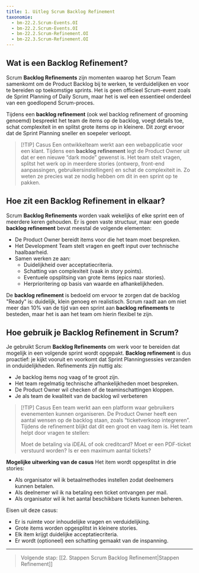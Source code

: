 ```yaml
---
title: 1. Uitleg Scrum Backlog Refinement
taxonomie:
  - bm-22.2.Scrum-Events.OI
  - bm-22.2.Scrum-Events.OI
  - bm-22.2.Scrum-Refinement.OI
  - bm-22.3.Scrum-Refinement.OI
---
```


## Wat is een Backlog Refinement?
Scrum **Backlog Refinements** zijn momenten waarop het Scrum Team samenkomt om de Product Backlog bij te werken, te verduidelijken en voor te bereiden op toekomstige sprints. Het is geen officieel Scrum-event zoals de Sprint Planning of Daily Scrum, maar het is wel een essentieel onderdeel van een goedlopend Scrum-proces.

Tijdens een **backlog refinement** (ook wel backlog refinement of grooming genoemd) bespreekt het team de items op de backlog, voegt details toe, schat complexiteit in en splitst grote items op in kleinere. Dit zorgt ervoor dat de Sprint Planning sneller en soepeler verloopt.

> [!TIP] Casus
> Een ontwikkelteam werkt aan een webapplicatie voor een klant. Tijdens een **backlog refinement** legt de Product Owner uit dat er een nieuwe “dark mode” gewenst is. Het team stelt vragen, splitst het werk op in meerdere stories (ontwerp, front-end aanpassingen, gebruikersinstellingen) en schat de complexiteit in. Zo weten ze precies wat ze nodig hebben om dit in een sprint op te pakken.

## Hoe zit een Backlog Refinement in elkaar?
Scrum **Backlog Refinements** worden vaak wekelijks of elke sprint een of meerdere keren gehouden. Er is geen vaste structuur, maar een goede **backlog refinement** bevat meestal de volgende elementen:
* De Product Owner bereidt items voor die het team moet bespreken.
* Het Development Team stelt vragen en geeft input over technische haalbaarheid.
* Samen werken ze aan:
	- Duidelijkheid over acceptatiecriteria.
	- Schatting van complexiteit (vaak in story points).
	- Eventuele opsplitsing van grote items (epics naar stories).
	- Herprioritering op basis van waarde en afhankelijkheden.

De **backlog refinement** is bedoeld om ervoor te zorgen dat de backlog "Ready" is: duidelijk, klein genoeg en realistisch. Scrum raadt aan om niet meer dan 10% van de tijd van een sprint aan **backlog refinements** te besteden, maar het is aan het team om hierin flexibel te zijn.

## Hoe gebruik je Backlog Refinement in Scrum?
Je gebruikt Scrum **Backlog Refinements** om werk voor te bereiden dat mogelijk in een volgende sprint wordt opgepakt. **Backlog refinement** is dus proactief: je kijkt vooruit en voorkomt dat Sprint Planningsessies verzanden in onduidelijkheden.
Refinements zijn nuttig als:
- Je backlog items nog vaag of te groot zijn.
- Het team regelmatig technische afhankelijkheden moet bespreken.
- De Product Owner wil checken of de teaminschattingen kloppen.
- Je als team de kwaliteit van de backlog wil verbeteren

> [!TIP] Casus
> Een team werkt aan een platform waar gebruikers evenementen kunnen organiseren. De Product Owner heeft een aantal wensen op de backlog staan, zoals “ticketverkoop integreren”. Tijdens de refinement blijkt dat dit een groot en vaag item is. Het team helpt door vragen te stellen:
> 
> Moet de betaling via iDEAL of ook creditcard?
> Moet er een PDF-ticket verstuurd worden?
> Is er een maximum aantal tickets?
> 

**Mogelijke uitwerking van de casus**
Het item wordt opgesplitst in drie stories:
- Als organisator wil ik betaalmethodes instellen zodat deelnemers kunnen betalen.
- Als deelnemer wil ik na betaling een ticket ontvangen per mail.
- Als organisator wil ik het aantal beschikbare tickets kunnen beheren.

Eisen uit deze casus:
- Er is ruimte voor inhoudelijke vragen en verduidelijking.
- Grote items worden opgesplitst in kleinere stories.
- Elk item krijgt duidelijke acceptatiecriteria.
- Er wordt (optioneel) een schatting gemaakt van de inspanning.

---

> Volgende stap: [[2. Stappen Scrum Backlog Refinement|Stappen Refinement]]